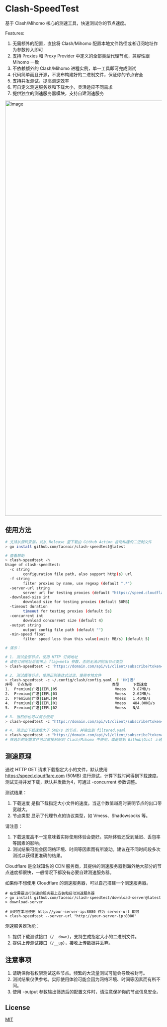 # Clash-SpeedTest

基于 Clash/Mihomo 核心的测速工具，快速测试你的节点速度。

Features:
1. 无需额外的配置，直接将 Clash/Mihomo 配置本地文件路径或者订阅地址作为参数传入即可
2. 支持 Proxies 和 Proxy Provider 中定义的全部类型代理节点，兼容性跟 Mihomo 一致
3. 不依赖额外的 Clash/Mihomo 进程实例，单一工具即可完成测试
4. 代码简单而且开源，不发布构建好的二进制文件，保证你的节点安全
5. 支持并发测试，提高测速效率
6. 可自定义测速服务器和下载大小，灵活适应不同需求
7. 提供独立的测速服务器模块，支持自建测速服务

<img width="1332" alt="image" src="https://github.com/user-attachments/assets/fdc47ec5-b626-45a3-a38a-6d88c326c588">

## 使用方法

```bash
# 支持从源码安装，或从 Release 里下载由 Github Action 自动构建的二进制文件
> go install github.com/faceair/clash-speedtest@latest

# 查看帮助
> clash-speedtest -h
Usage of clash-speedtest:
  -c string
        configuration file path, also support http(s) url
  -f string
        filter proxies by name, use regexp (default ".*")
  -server-url string
        server url for testing proxies (default "https://speed.cloudflare.com")
  -download-size int
        download size for testing proxies (default 50MB)
  -timeout duration
        timeout for testing proxies (default 5s)
  -concurrent int
        download concurrent size (default 4)
  -output string
        output config file path (default "")
  -min-speed float
        filter speed less than this value(unit: MB/s) (default 5)

# 演示：

# 1. 测试全部节点，使用 HTTP 订阅地址
# 请在订阅地址后面带上 flag=meta 参数，否则无法识别出节点类型
> clash-speedtest -c 'https://domain.com/api/v1/client/subscribe?token=secret&flag=meta'

# 2. 测试香港节点，使用正则表达式过滤，使用本地文件
> clash-speedtest -c ~/.config/clash/config.yaml -f 'HK|港'
序号	节点名称                                  	类型  	下载速度
1.	Premium|广港|IEPL|05                        	Vmess	3.87MB/s
2.	Premium|广港|IEPL|03                        	Vmess	2.62MB/s
3.	Premium|广港|IEPL|04                        	Vmess	1.46MB/s
4.	Premium|广港|IEPL|01                        	Vmess	484.80KB/s
5.	Premium|广港|IEPL|02                        	Vmess	N/A

# 3. 当然你也可以混合使用
> clash-speedtest -c "https://domain.com/api/v1/client/subscribe?token=secret&flag=meta,/home/.config/clash/config.yaml"

# 4. 筛选出下载速度大于 5MB/s 的节点，并输出到 filtered.yaml
> clash-speedtest -c "https://domain.com/api/v1/client/subscribe?token=secret&flag=meta" -output filtered.yaml -min-speed 5
# 筛选后的配置文件可以直接粘贴到 Clash/Mihomo 中使用，或是贴到 Github\Gist 上通过 Proxy Provider 引用。
```

## 测速原理

通过 HTTP GET 请求下载指定大小的文件，默认使用 https://speed.cloudflare.com (50MB) 进行测试，计算下载时间得到下载速度。测试支持并发下载，默认并发数为4，可通过 -concurrent 参数调整。

测试结果：
1. 下载速度 是指下载指定大小文件的速度。当这个数值越高时表明节点的出口带宽越大。
2. 节点类型 显示了代理节点的协议类型，如 Vmess、Shadowsocks 等。

请注意：
1. 下载速度高不一定意味着实际使用体验会更好。实际体验还受到延迟、丢包率等因素的影响。
2. 测试结果可能会因网络环境、时间等因素而有所波动。建议在不同时间段多次测试以获得更准确的结果。

Cloudflare 是全球知名的 CDN 服务商，其提供的测速服务器到海外绝大部分的节点速度都很快，一般情况下都没有必要自建测速服务器。

如果你不想使用 Cloudflare 的测速服务器，可以自己搭建一个测速服务器。

```shell
# 在您需要进行测速的服务器上安装和启动测速服务器
> go install github.com/faceair/clash-speedtest/download-server@latest
> download-server

# 此时在本地使用 http://your-server-ip:8080 作为 server-url 即可
> clash-speedtest --server-url "http://your-server-ip:8080"
```

测速服务器功能：
1. 提供下载测试接口（`/__down`），支持生成指定大小的二进制文件。
2. 提供上传测试接口（`/__up`），接收上传数据并丢弃。

## 注意事项

1. 请确保你有权限测试这些节点。频繁的大流量测试可能会导致被封号。
2. 测试结果仅供参考。实际使用体验可能会因为网络环境、时间等因素而有所不同。
3. 使用 -output 参数输出筛选后的配置文件时，请注意保护你的节点信息安全。

## License

[MIT](LICENSE)
